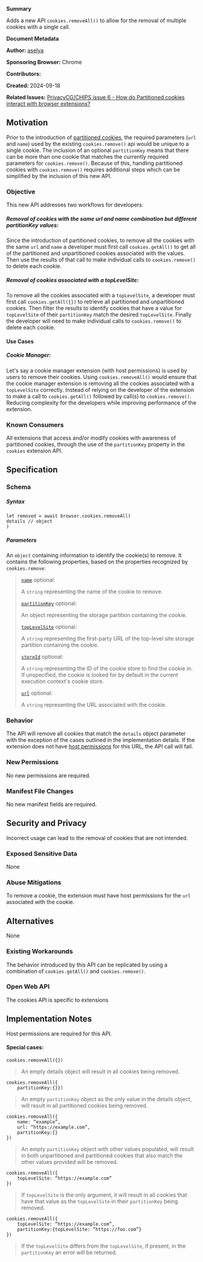 **Summary**

Adds a new API `cookies.removeAll()` to allow for the removal of multiple cookies with a single call.

**Document Metadata**

**Author:**  [aselya](https://github.com/aselya)

**Sponsoring Browser:**  Chrome

**Contributors:**  

**Created:**  2024-09-18

**Related Issues:**  [PrivacyCG/CHIPS issue 6 - How do Partitioned cookies interact with browser extensions?](https://github.com/privacycg/CHIPS/issues/6)

## Motivation

Prior to the introduction of [partitioned cookies](https://github.com/privacycg/CHIPS), the required parameters (`url` and `name`) used by the existing `cookies.remove()` api would be unique to a single cookie. The inclusion of an optional `partitionKey` means that there can be more than one cookie that matches the currently required parameters for `cookies.remove()`. Because of this, handling partitioned cookies with `cookies.remove()` requires additional steps which can be simplified by the inclusion of this new API.

### Objective

This new API addresses two workflows for developers:
##### Removal of cookies with the same url and name combination but different partitionKey values:
Since the introduction of partitioned cookies, to remove all the cookies with the same `url` and `name` a developer must first call `cookies.getAll()` to get all of the partitioned and unpartitioned cookies associated with the values. Then use the results of that call to make individual calls to `cookies.remove()` to delete each cookie. 

##### Removal of cookies associated with a topLevelSite:
To remove all the cookies associated with a `topLevelSite`, a developer must first call `cookies.getAll({})` to retrieve all partitioned and unpartitioned cookies. Then filter the results to identify  cookies that have a value for `topLevelSite` of their `partitionKey` match the desired `topLevelSite`. Finally the developer will need to make individual calls to `cookies.remove()` to delete each cookie. 

#### Use Cases

##### Cookie Manager:

Let's say a cookie manager extension (with host permissions) is used by users to remove their cookies. Using `cookies.removeAll()` would ensure that the cookie manager extension is removing all the cookies associated with a `topLevelSite` correctly. Instead of relying on the developer of the extension to make a call to `cookies.getAll()` followed by call(s) to `cookies.remove()`. Reducing complexity for the developers while improving performance of the extension.

### Known Consumers

All extensions that access and/or modify cookies with awareness of partitioned cookies, through the use of the `partitionKey`  property  in  the  `cookies` extension API.

## Specification


### Schema

##### Syntax

```
let removed = await browser.cookies.removeAll(
details // object
)
```
##### Parameters
An `object` containing information to identify the cookie(s) to remove. It contains the following properties, based on the properties recognized by `cookies.remove`:

>[`name`](https://developer.mozilla.org/en-US/docs/Mozilla/Add-ons/WebExtensions/API/cookies/remove#name) optional:
>
>A  `string`  representing the name of the cookie to remove.
>
>[`partitionKey`](https://developer.mozilla.org/en-US/docs/Mozilla/Add-ons/WebExtensions/API/cookies/remove#partitionkey)  optional:
>
>An object representing the storage partition containing the cookie.
>
>[`topLevelSite`](https://developer.mozilla.org/en-US/docs/Mozilla/Add-ons/WebExtensions/API/cookies/remove#toplevelsite)  optional:
>
>A  `string`  representing the first-party URL of the top-level site storage partition containing the cookie.
>
>[`storeId`](https://developer.mozilla.org/en-US/docs/Mozilla/Add-ons/WebExtensions/API/cookies/remove#storeid)  optional:
>
>A  `string`  representing the ID of the cookie store to find the cookie in. If unspecified, the cookie is looked for by default in the current execution context's cookie store.
>
>[`url`](https://developer.mozilla.org/en-US/docs/Mozilla/Add-ons/WebExtensions/API/cookies/remove#url) optional:
>
>A  `string`  representing the URL associated with the cookie.

### Behavior

The API will remove all cookies that match the `details` object parameter with the exception of the cases outlined in the implementation details.
If the extension does not have  [host permissions](https://developer.mozilla.org/en-US/docs/Mozilla/Add-ons/WebExtensions/manifest.json/permissions#host_permissions)  for this URL, the API call will fail.

### New Permissions
No  new  permissions  are  required.

### Manifest File Changes
No new manifest fields are required.

## Security and Privacy
Incorrect usage can lead to the removal of cookies that are not intended.

### Exposed Sensitive Data
None

### Abuse Mitigations
To remove a cookie, the extension must have host permissions for the `url` associated with the cookie.


## Alternatives
None

### Existing Workarounds

The behavior introduced by this API can be replicated by using a combination of `cookies.getAll()` and `cookies.remove()`.

### Open Web API

The cookies API is specific to extensions

## Implementation Notes

Host permissions are required for this API.
#### Special cases:
```cookies.removeAll({})```

>An empty details object will result in all cookies being removed. 

```
cookies.removeAll({
    partitionKey:{}})
```

>An empty `partitionKey` object as the only value in the details object, will result in all partitioned cookies being removed.

```
cookies.removeAll({
    name: “example”,
    url: “https://example.com”,
    partitionKey:{}
})
```

>An empty `partitionKey` object with other values populated, will result in both unpartitioned and partitioned cookies that also match the other values provided will be removed.

```
cookies.removeAll({
    topLevelSite: “https://example.com”
})
```

>If `topLevelSite` is the only argument, it will result in all cookies that have that value as the `topLevelSite` in their `partitionKey` being removed.

```
cookies.removeAll({
    topLevelSite: “https://example.com”,
    partitionKey:{topLevelSite: “https://foo.com”}
})
```

>If the `topLevelSite` differs from the `topLevelSite`, if present, in the `partitionKey` an error will be returned.
